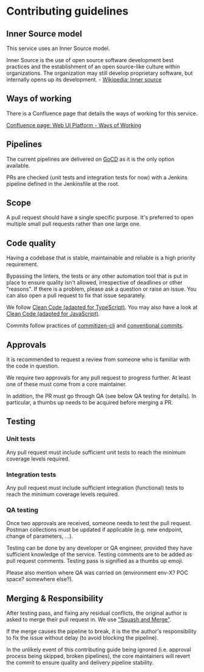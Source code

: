 # Contributing guidelines

## Inner Source model

This service uses an Inner Source model.

Inner Source is the use of open source software development best practices and the establishment of an open source-like culture within organizations. The organization may still develop proprietary software, but internally opens up its development. - [Wikipedia: Inner source](https://en.wikipedia.org/wiki/Inner_source)

## Ways of working

There is a Confluence page that details the ways of working for this service.

[Confluence page: Web UI Platform - Ways of Working](https://confluence.gamesys.co.uk/x/KAfkBw)

## Pipelines

The current pipelines are delivered on [GoCD](https://gocd.psunicorncd.pgt.gaia/go/tab/pipeline/history/{{generated_service_id}}-build) as it is the only option available.

PRs are checked (unit tests and integration tests for now) with a Jenkins pipeline defined in the Jenkinsfile at the root.

## Scope

A pull request should have a single specific purpose.
It's preferred to open multiple small pull requests rather than one large one. 

## Code quality

Having a codebase that is stable, maintainable and reliable is a high priority requirement.

Bypassing the linters, the tests or any other automation tool that is put in place to ensure quality isn't allowed,
irrespective of deadlines or other "reasons".
If there is a problem, please ask a question or raise an issue.
You can also open a pull request to fix that issue separately.

We follow [Clean Code (adapted for TypeScript)](https://github.com/labs42io/clean-code-typescript). You may also have a look at [Clean Code (adapted for JavaScript)](https://github.com/ryanmcdermott/clean-code-javascript).

Commits follow practices of [commitizen-cli](https://github.com/commitizen/cz-cli) and [conventional commits](https://conventionalcommits.org).

## Approvals

It is recommended to request a review from someone who is familiar with the code in question.

We require two approvals for any pull request to progress further.
At least one of these must come from a core maintainer.

In addition, the PR must go through QA (see below QA testing for details). In particular, a thumbs up needs to be acquired before merging a PR.

## Testing

### Unit tests

Any pull request must include sufficient unit tests to reach the minimum coverage levels required.

### Integration tests

Any pull request must include sufficient integration (functional) tests to reach the minimum coverage levels required.

### QA testing

Once two approvals are received, someone needs to test the pull request.
Postman collections must be updated if applicable (e.g. new endpoint, change of parameters, ...).

Testing can be done by any developer or QA engineer, provided they have sufficient knowledge of the service.
Testing comments are to be added as pull request comments.
Testing pass is signified as a thumbs up emoji.

Please also mention where QA was carried on (environment env-X? POC space? somewhere else?).

## Merging & Responsibility

After testing pass, and fixing any residual conflicts, the original author is asked to merge their pull request in.
We use ["Squash and Merge"](https://help.github.com/en/articles/about-pull-request-merges#squash-and-merge-your-pull-request-commits).

If the merge causes the pipeline to break, it is the the author's responsibility to fix the issue without delay (to avoid blocking the pipeline).

In the unlikely event of this contributing guide being ignored (i.e. approval process being skipped, broken pipelines),
the core maintainers will revert the commit to ensure quality and delivery pipeline stability.

